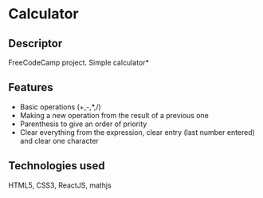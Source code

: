 # Calculator

## Descriptor

FreeCodeCamp project. Simple calculator*

## Features

- Basic operations (+,-,*,/)
- Making a new operation from the result of a previous one
- Parenthesis to give an order of priority
- Clear everything from the expression, clear entry (last number entered) and clear one character

## Technologies used

HTML5, CSS3, ReactJS, mathjs

